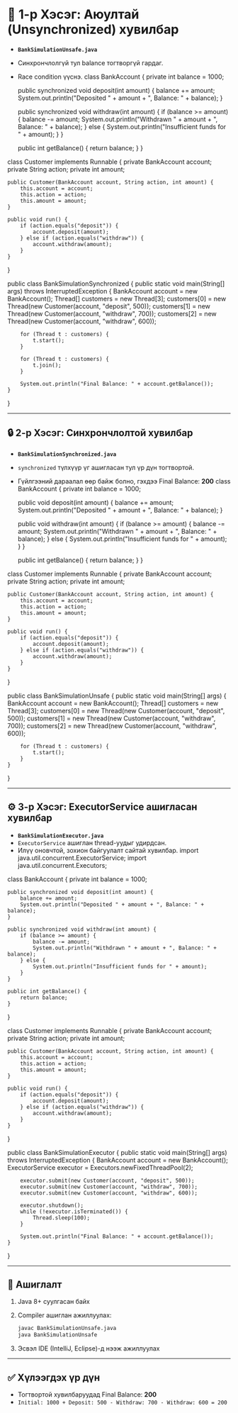 # 🧪 1-р Хэсэг: Аюултай (Unsynchronized) хувилбар
- **`BankSimulationUnsafe.java`**
- Синхрончлолгүй тул balance тогтворгүй гардаг.
- Race condition үүснэ.
class BankAccount {
    private int balance = 1000;

    public synchronized void deposit(int amount) {
        balance += amount;
        System.out.println("Deposited " + amount + ", Balance: " + balance);
    }

    public synchronized void withdraw(int amount) {
        if (balance >= amount) {
            balance -= amount;
            System.out.println("Withdrawn " + amount + ", Balance: " + balance);
        } else {
            System.out.println("Insufficient funds for " + amount);
        }
    }

    public int getBalance() {
        return balance;
    }
}

class Customer implements Runnable {
    private BankAccount account;
    private String action;
    private int amount;

    public Customer(BankAccount account, String action, int amount) {
        this.account = account;
        this.action = action;
        this.amount = amount;
    }

    public void run() {
        if (action.equals("deposit")) {
            account.deposit(amount);
        } else if (action.equals("withdraw")) {
            account.withdraw(amount);
        }
    }
}

public class BankSimulationSynchronized {
    public static void main(String[] args) throws InterruptedException {
        BankAccount account = new BankAccount();
        Thread[] customers = new Thread[3];
        customers[0] = new Thread(new Customer(account, "deposit", 500));
        customers[1] = new Thread(new Customer(account, "withdraw", 700));
        customers[2] = new Thread(new Customer(account, "withdraw", 600));

        for (Thread t : customers) {
            t.start();
        }

        for (Thread t : customers) {
            t.join();
        }

        System.out.println("Final Balance: " + account.getBalance());
    }
}


---

## 🔒 2-р Хэсэг: Синхрончлолтой хувилбар
- **`BankSimulationSynchronized.java`**
- `synchronized` түлхүүр үг ашигласан тул үр дүн тогтвортой.
- Гүйлгээний дараалал өөр байж болно, гэхдээ Final Balance: **200**
class BankAccount {
    private int balance = 1000;

    public void deposit(int amount) {
        balance += amount;
        System.out.println("Deposited " + amount + ", Balance: " + balance);
    }

    public void withdraw(int amount) {
        if (balance >= amount) {
            balance -= amount;
            System.out.println("Withdrawn " + amount + ", Balance: " + balance);
        } else {
            System.out.println("Insufficient funds for " + amount);
        }
    }

    public int getBalance() {
        return balance;
    }
}

class Customer implements Runnable {
    private BankAccount account;
    private String action;
    private int amount;

    public Customer(BankAccount account, String action, int amount) {
        this.account = account;
        this.action = action;
        this.amount = amount;
    }

    public void run() {
        if (action.equals("deposit")) {
            account.deposit(amount);
        } else if (action.equals("withdraw")) {
            account.withdraw(amount);
        }
    }
}

public class BankSimulationUnsafe {
    public static void main(String[] args) {
        BankAccount account = new BankAccount();
        Thread[] customers = new Thread[3];
        customers[0] = new Thread(new Customer(account, "deposit", 500));
        customers[1] = new Thread(new Customer(account, "withdraw", 700));
        customers[2] = new Thread(new Customer(account, "withdraw", 600));

        for (Thread t : customers) {
            t.start();
        }
    }
}


---

## ⚙️ 3-р Хэсэг: ExecutorService ашигласан хувилбар
- **`BankSimulationExecutor.java`**
- `ExecutorService` ашиглан thread-уудыг удирдсан.
- Илүү оновчтой, зохион байгуулалт сайтай хувилбар.
import java.util.concurrent.ExecutorService;
import java.util.concurrent.Executors;

class BankAccount {
    private int balance = 1000;

    public synchronized void deposit(int amount) {
        balance += amount;
        System.out.println("Deposited " + amount + ", Balance: " + balance);
    }

    public synchronized void withdraw(int amount) {
        if (balance >= amount) {
            balance -= amount;
            System.out.println("Withdrawn " + amount + ", Balance: " + balance);
        } else {
            System.out.println("Insufficient funds for " + amount);
        }
    }

    public int getBalance() {
        return balance;
    }
}

class Customer implements Runnable {
    private BankAccount account;
    private String action;
    private int amount;

    public Customer(BankAccount account, String action, int amount) {
        this.account = account;
        this.action = action;
        this.amount = amount;
    }

    public void run() {
        if (action.equals("deposit")) {
            account.deposit(amount);
        } else if (action.equals("withdraw")) {
            account.withdraw(amount);
        }
    }
}

public class BankSimulationExecutor {
    public static void main(String[] args) throws InterruptedException {
        BankAccount account = new BankAccount();
        ExecutorService executor = Executors.newFixedThreadPool(2);

        executor.submit(new Customer(account, "deposit", 500));
        executor.submit(new Customer(account, "withdraw", 700));
        executor.submit(new Customer(account, "withdraw", 600));

        executor.shutdown();
        while (!executor.isTerminated()) {
            Thread.sleep(100);
        }

        System.out.println("Final Balance: " + account.getBalance());
    }
}


---

## 🧾 Ашиглалт

1. Java 8+ суулгасан байх
2. Compiler ашиглан ажиллуулах:
    ```bash
    javac BankSimulationUnsafe.java
    java BankSimulationUnsafe
    ```

3. Эсвэл IDE (IntelliJ, Eclipse)-д нээж ажиллуулах

---

## ✅ Хүлээгдэх үр дүн
- Тогтвортой хувилбаруудад Final Balance: **200**
- `Initial: 1000 + Deposit: 500 - Withdraw: 700 - Withdraw: 600 = 200`


<!---
Mella246/Mella246 is a ✨ special ✨ repository because its `README.md` (this file) appears on your GitHub profile.
You can click the Preview link to take a look at your changes.
--->
